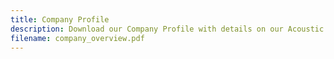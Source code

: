 ```yaml
---
title: Company Profile
description: Download our Company Profile with details on our Acoustic Coupling Mediums
filename: company_overview.pdf
---
```

